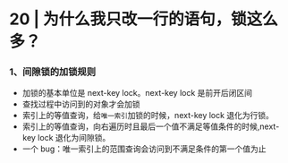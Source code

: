 #  20 |  为什么我只改一行的语句，锁这么多？

### 1、间隙锁的加锁规则

- 加锁的基本单位是 next-key lock。next-key lock 是前开后闭区间 
- 查找过程中访问到的对象才会加锁
- 索引上的等值查询，给`唯一索引`加锁的时候，next-key lock 退化为行锁。
- 索引上的等值查询，向右遍历时且最后一个值不满足等值条件的时候,next-key lock 退化为间隙锁。
- 一个 bug：唯一索引上的范围查询会访问到不满足条件的第一个值为止



